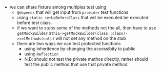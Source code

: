 - we can share fixture among multiples test using
    - `@depends` that will get input from `provider` test functions
    - using `static setUpBeforeClass` that will be executed be executed before test class.
    - if we want to stubs some of the methods not the all, then have to use `getMockBuilder` `$this->getMockBuilder(class::class)->setMethods(null)` will not set any method on the stub
    - there are two ways we can test protected functions
        - using inheritence by changing the accessibity to public
        - using `Reflection`
        - N.B: should not test the private methos directly, rather should test the public method that use that private method